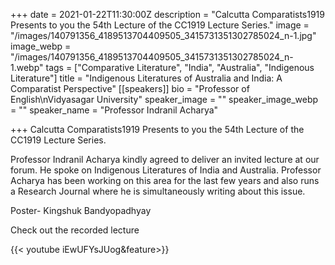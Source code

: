 +++
date = 2021-01-22T11:30:00Z
description = "Calcutta Comparatists1919 Presents to you the 54th Lecture of the CC1919 Lecture Series."
image = "/images/140791356_4189513704409505_3415731351302785024_n-1.jpg"
image_webp = "/images/140791356_4189513704409505_3415731351302785024_n-1.webp"
tags = ["Comparative Literature", "India", "Australia", "Indigenous Literature"]
title = "Indigenous Literatures of Australia and India: A Comparatist Perspective"
[[speakers]]
bio = "Professor of English\nVidyasagar University"
speaker_image = ""
speaker_image_webp = ""
speaker_name = "Professor Indranil Acharya"

+++
Calcutta Comparatists1919 Presents to you the 54th Lecture of the CC1919 Lecture Series.

Professor Indranil Acharya  kindly agreed to deliver an invited lecture at our forum. He spoke on Indigenous Literatures of India and Australia. Professor Acharya has been working on this area for the last few years and also runs a Research Journal where he is simultaneously writing about this issue.

Poster- Kingshuk Bandyopadhyay

Check out the recorded lecture

{{< youtube iEwUFYsJUog&feature>}}
